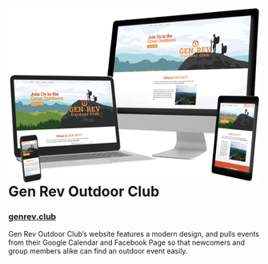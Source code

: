 <img align="right" src="https://raw.githubusercontent.com/ashortsleeves/ashortsleeves/master/genrev.png" alt="Gen Rev" height=350px/>

# Gen Rev Outdoor Club

### [genrev.club](https://crafticonic.com/project/gen-rev-outdoor-club/)

Gen Rev Outdoor Club’s website features a modern design, and pulls events from their Google Calendar and Facebook Page so that newcomers and group members alike can find an outdoor event easily.
